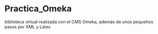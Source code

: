 # Practica_Omeka
 biblioteca virtual realizada con el CMS Omeka, además de unos pequeños pasos por XML y Latex
